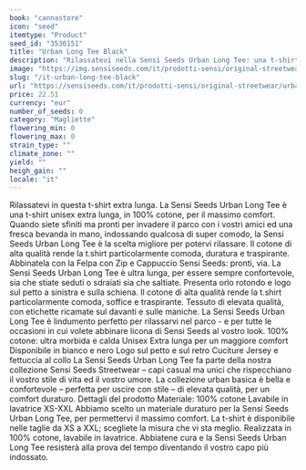 ```yaml
---
book: "cannastore"
icon: "seed"
itemtype: "Product"
seed_id: "3530151"
title: "Urban Long Tee Black"
description: "Rilassatevi nella Sensi Seeds Urban Long Tee: una t-shirt unisex extra lunga in 100% cotone, per la massima comodità. Acquistala ora!"
image: "https://img.sensiseeds.com/it/prodotti-sensi/original-streetwear/urban-long-tee-black-image.png"
slug: "/it-urban-long-tee-black"
url: "https://sensiseeds.com/it/prodotti-sensi/original-streetwear/urban-long-tee-black?a_aid=cannastore"
price: 22.51
currency: "eur"
number_of_seeds: 0
category: "Magliette"
flowering_min: 0
flowering_max: 0
strain_type: ""
climate_zone: ""
yield: ""
heigh_gain: ""
locale: "it"
---
```

Rilassatevi in questa t-shirt extra lunga. La Sensi Seeds Urban Long Tee è una t-shirt unisex extra lunga, in 100% cotone, per il massimo comfort. Quando siete sfiniti ma pronti per invadere il parco con i vostri amici ed una fresca bevanda in mano, indossando qualcosa di super comodo, la Sensi Seeds Urban Long Tee è la scelta migliore per potervi rilassare. Il cotone di alta qualità rende la t.shirt particolarmente comoda, duratura e traspirante. Abbinatela con la Felpa con Zip e Cappuccio Sensi Seeds: pronti, via. La Sensi Seeds Urban Long Tee è ultra lunga, per essere sempre confortevole, sia che stiate seduti o sdraiati sia che saltiate. Presenta orlo rotondo e logo sul petto a sinistra e sulla schiena. Il cotone di alta qualità rende la t.shirt particolarmente comoda, soffice e traspirante. Tessuto di elevata qualità, con etichette ricamate sul davanti e sulle maniche. La Sensi Seeds Urban Long Tee è lindumento perfetto per rilassarvi nel parco - e per tutte le occasioni in cui volete abbinare licona di Sensi Seeds al vostro look. 100% cotone: ultra morbida e calda Unisex Extra lunga per un maggiore comfort Disponibile in bianco e nero Logo sul petto e sul retro Cuciture Jersey e fettuccia al collo La Sensi Seeds Urban Long Tee fa parte della nostra collezione Sensi Seeds Streetwear – capi casual ma unici che rispecchiano il vostro stile di vita ed il vostro umore. La collezione urban basica è bella e confortevole – perfetta per uscire con stile – di elevata qualità, per un comfort duraturo. Dettagli del prodotto Materiale: 100% cotone Lavabile in lavatrice XS-XXL Abbiamo scelto un materiale duraturo per la Sensi Seeds Urban Long Tee, per permettervi il massimo comfort. La t-shirt è disponibile nelle taglie da XS a XXL; scegliete la misura che vi sta meglio. Realizzata in 100% cotone, lavabile in lavatrice. Abbiatene cura e la Sensi Seeds Urban Long Tee resisterà alla prova del tempo diventando il vostro capo più indossato.
